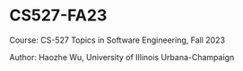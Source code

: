 # CS527-FA23

Course: CS-527 Topics in Software Engineering, Fall 2023

Author: Haozhe Wu, University of Illinois Urbana-Champaign


